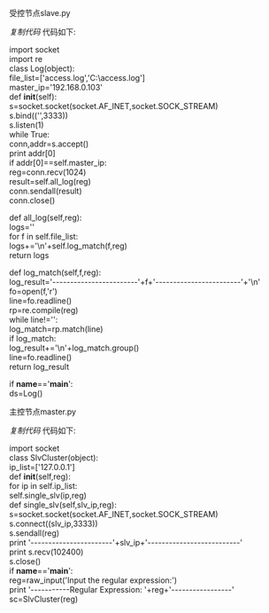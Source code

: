 受控节点slave.py

_复制代码_ 代码如下:

  
import socket  
import re  
class Log(object):  
file_list=['access.log','C:\\access.log']  
master_ip='192.168.0.103'  
def __init__(self):  
s=socket.socket(socket.AF_INET,socket.SOCK_STREAM)  
s.bind(('',3333))  
s.listen(1)  
while True:  
conn,addr=s.accept()  
print addr[0]  
if addr[0]==self.master_ip:  
reg=conn.recv(1024)  
result=self.all_log(reg)  
conn.sendall(result)  
conn.close()

def all_log(self,reg):  
logs=''  
for f in self.file_list:  
logs+='\n'+self.log_match(f,reg)  
return logs

def log_match(self,f,reg):  
log_result='------------------------'+f+'------------------------'+'\n'  
fo=open(f,'r')  
line=fo.readline()  
rp=re.compile(reg)  
while line!='':  
log_match=rp.match(line)  
if log_match:  
log_result+='\n'+log_match.group()  
line=fo.readline()  
return log_result

if __name__=='__main__':  
ds=Log()  

主控节点master.py

_复制代码_ 代码如下:

  
import socket  
class SlvCluster(object):  
ip_list=['127.0.0.1']  
def __init__(self,reg):  
for ip in self.ip_list:  
self.single_slv(ip,reg)  
def single_slv(self,slv_ip,reg):  
s=socket.socket(socket.AF_INET,socket.SOCK_STREAM)  
s.connect((slv_ip,3333))  
s.sendall(reg)  
print '-----------------------'+slv_ip+'--------------------------'  
print s.recv(102400)  
s.close()  
if __name__=='__main__':  
reg=raw_input('Input the regular expression:')  
print '-----------Regular Expression: '+reg+'-----------------'  
sc=SlvCluster(reg)  

